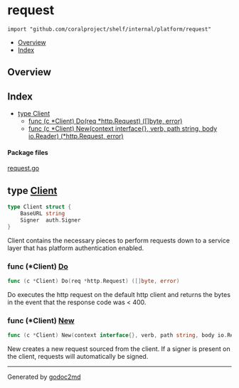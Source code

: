 

# request
`import "github.com/coralproject/shelf/internal/platform/request"`

* [Overview](#pkg-overview)
* [Index](#pkg-index)

## <a name="pkg-overview">Overview</a>



## <a name="pkg-index">Index</a>
* [type Client](#Client)
  * [func (c *Client) Do(req *http.Request) ([]byte, error)](#Client.Do)
  * [func (c *Client) New(context interface{}, verb, path string, body io.Reader) (*http.Request, error)](#Client.New)


#### <a name="pkg-files">Package files</a>
[request.go](/src/github.com/coralproject/shelf/internal/platform/request/request.go) 






## <a name="Client">type</a> [Client](/src/target/request.go?s=280:339#L6)
``` go
type Client struct {
    BaseURL string
    Signer  auth.Signer
}
```
Client contains the necessary pieces to perform requests down to a service
layer that has platform authentication enabled.










### <a name="Client.Do">func</a> (\*Client) [Do](/src/target/request.go?s=1325:1379#L44)
``` go
func (c *Client) Do(req *http.Request) ([]byte, error)
```
Do executes the http request on the default http client and returns the bytes
in the event that the response code was < 400.




### <a name="Client.New">func</a> (\*Client) [New](/src/target/request.go?s=475:574#L13)
``` go
func (c *Client) New(context interface{}, verb, path string, body io.Reader) (*http.Request, error)
```
New creates a new request sourced from the client. If a signer is present on
the client, requests will automatically be signed.








- - -
Generated by [godoc2md](http://godoc.org/github.com/davecheney/godoc2md)
